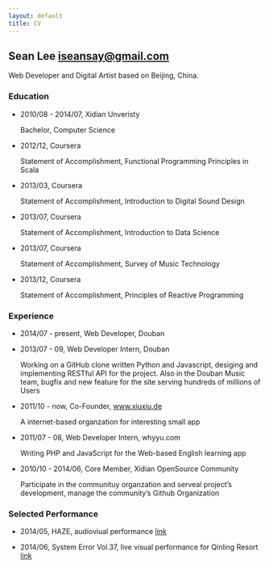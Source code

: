 ```yaml
---
layout: default
title: CV
---
```


## Sean Lee <iseansay@gmail.com>

Web Developer and Digital Artist based on Beijing, China.

### Education

*   2010/08 - 2014/07, Xidian Unveristy

    Bachelor, Computer Science

*   2012/12, Coursera

    Statement of Accomplishment, Functional Programming Principles in Scala

*   2013/03, Coursera

    Statement of Accomplishment, Introduction to Digital Sound Design

*   2013/07, Coursera

    Statement of Accomplishment, Introduction to Data Science

*   2013/07, Coursera

    Statement of Accomplishment, Survey of Music Technology

*   2013/12, Coursera

    Statement of Accomplishment, Principles of Reactive Programming


### Experience

*   2014/07 - present, Web Developer, Douban

*   2013/07 - 09, Web Developer Intern, Douban

    Working on a GitHub clone written Python and Javascript, desiging and implementing RESTful API for the project. Also in the Douban Music team, bugfix and new feature for the site serving hundreds of millions of Users

*   2011/10 - now, Co-Founder, www.xiuxiu.de

    A internet-based organzation for interesting small app

*   2011/07 - 08, Web Developer Intern, whyyu.com

    Writing PHP and JavaScript for the Web-based English learning app

*   2010/10 - 2014/06, Core Member, Xidian OpenSource Community

    Participate in the communituy organzation and serveal project’s development, manage the community’s Github Organization


### Selected Performance

*   2014/05, HAZE, audioviual performance [link](http://notimportant.org/event/system-error-at-ocat-xian/)

*   2014/06, System Error Vol.37, live visual performance for Qinling Resort [link](http://notimportant.org/event/system-error-vol-37/)